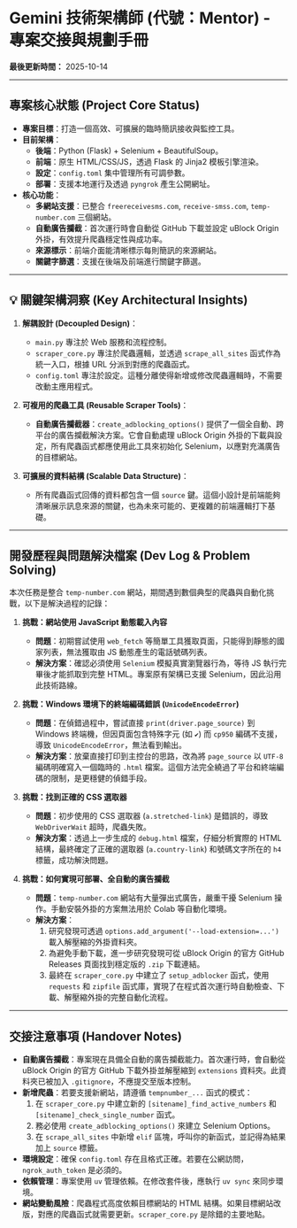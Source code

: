 # Gemini 技術架構師 (代號：Mentor) - 專案交接與規劃手冊

**最後更新時間：** 2025-10-14

---

## 專案核心狀態 (Project Core Status)

- **專案目標**：打造一個高效、可擴展的臨時簡訊接收與監控工具。
- **目前架構**：
  - **後端**：Python (Flask) + Selenium + BeautifulSoup。
  - **前端**：原生 HTML/CSS/JS，透過 Flask 的 Jinja2 模板引擎渲染。
  - **設定**：`config.toml` 集中管理所有可調參數。
  - **部署**：支援本地運行及透過 `pyngrok` 產生公開網址。
- **核心功能**：
  - **多網站支援**：已整合 `freereceivesms.com`, `receive-smss.com`, `temp-number.com` 三個網站。
  - **自動廣告攔截**：首次運行時會自動從 GitHub 下載並設定 uBlock Origin 外掛，有效提升爬蟲穩定性與成功率。
  - **來源標示**：前端介面能清晰標示每則簡訊的來源網站。
  - **關鍵字篩選**：支援在後端及前端進行關鍵字篩選。

---

## 💡 關鍵架構洞察 (Key Architectural Insights)

1.  **解耦設計 (Decoupled Design)**：
    - `main.py` 專注於 Web 服務和流程控制。
    - `scraper_core.py` 專注於爬蟲邏輯，並透過 `scrape_all_sites` 函式作為統一入口，根據 URL 分派到對應的爬蟲函式。
    - `config.toml` 專注於設定。這種分離使得新增或修改爬蟲邏輯時，不需要改動主應用程式。

2.  **可複用的爬蟲工具 (Reusable Scraper Tools)**：
    - **自動廣告攔截器**：`create_adblocking_options()` 提供了一個全自動、跨平台的廣告攔截解決方案。它會自動處理 uBlock Origin 外掛的下載與設定，所有爬蟲函式都應使用此工具來初始化 Selenium，以應對充滿廣告的目標網站。

3.  **可擴展的資料結構 (Scalable Data Structure)**：
    - 所有爬蟲函式回傳的資料都包含一個 `source` 鍵。這個小設計是前端能夠清晰展示訊息來源的關鍵，也為未來可能的、更複雜的前端邏輯打下基礎。

---

## 開發歷程與問題解決檔案 (Dev Log & Problem Solving)

本次任務是整合 `temp-number.com` 網站，期間遇到數個典型的爬蟲與自動化挑戰，以下是解決過程的記錄：

1.  **挑戰：網站使用 JavaScript 動態載入內容**
    - **問題**：初期嘗試使用 `web_fetch` 等簡單工具獲取頁面，只能得到靜態的國家列表，無法獲取由 JS 動態產生的電話號碼列表。
    - **解決方案**：確認必須使用 `Selenium` 模擬真實瀏覽器行為，等待 JS 執行完畢後才能抓取到完整 HTML。專案原有架構已支援 Selenium，因此沿用此技術路線。

2.  **挑戰：Windows 環境下的終端編碼錯誤 (`UnicodeEncodeError`)**
    - **問題**：在偵錯過程中，嘗試直接 `print(driver.page_source)` 到 Windows 終端機，但因頁面包含特殊字元 (如 `✔`) 而 `cp950` 編碼不支援，導致 `UnicodeEncodeError`，無法看到輸出。
    - **解決方案**：放棄直接打印到主控台的思路，改為將 `page_source` 以 `UTF-8` 編碼明確寫入一個臨時的 `.html` 檔案。這個方法完全繞過了平台和終端編碼的限制，是更穩健的偵錯手段。

3.  **挑戰：找到正確的 CSS 選取器**
    - **問題**：初步使用的 CSS 選取器 (`a.stretched-link`) 是錯誤的，導致 `WebDriverWait` 超時，爬蟲失敗。
    - **解決方案**：透過上一步生成的 `debug.html` 檔案，仔細分析實際的 HTML 結構，最終確定了正確的選取器 (`a.country-link`) 和號碼文字所在的 `h4` 標籤，成功解決問題。

4.  **挑戰：如何實現可部署、全自動的廣告攔截**
    - **問題**：`temp-number.com` 網站有大量彈出式廣告，嚴重干擾 Selenium 操作。手動安裝外掛的方案無法用於 Colab 等自動化環境。
    - **解決方案**：
        1.  研究發現可透過 `options.add_argument('--load-extension=...')` 載入解壓縮的外掛資料夾。
        2.  為避免手動下載，進一步研究發現可從 uBlock Origin 的官方 GitHub Releases 頁面找到穩定版的 `.zip` 下載連結。
        3.  最終在 `scraper_core.py` 中建立了 `setup_adblocker` 函式，使用 `requests` 和 `zipfile` 函式庫，實現了在程式首次運行時自動檢查、下載、解壓縮外掛的完整自動化流程。

---

## 交接注意事項 (Handover Notes)

-   **自動廣告攔截**：專案現在具備全自動的廣告攔截能力。首次運行時，會自動從 uBlock Origin 的官方 GitHub 下載外掛並解壓縮到 `extensions` 資料夾。此資料夾已被加入 `.gitignore`，不應提交至版本控制。
-   **新增爬蟲**：若要支援新網站，請遵循 `tempnumber_...` 函式的模式：
    1.  在 `scraper_core.py` 中建立新的 `[sitename]_find_active_numbers` 和 `[sitename]_check_single_number` 函式。
    2.  務必使用 `create_adblocking_options()` 來建立 Selenium Options。
    3.  在 `scrape_all_sites` 中新增 `elif` 區塊，呼叫你的新函式，並記得為結果加上 `source` 標籤。
-   **環境設定**：確保 `config.toml` 存在且格式正確。若要在公網訪問，`ngrok_auth_token` 是必須的。
-   **依賴管理**：專案使用 `uv` 管理依賴。在修改套件後，應執行 `uv sync` 來同步環境。
-   **網站變動風險**：爬蟲程式高度依賴目標網站的 HTML 結構。如果目標網站改版，對應的爬蟲函式就需要更新。`scraper_core.py` 是除錯的主要地點。
